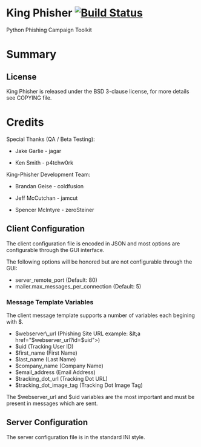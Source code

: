 # King Phisher [![Build Status](https://travis-ci.org/securestate/king-phisher.png)](https://travis-ci.org/securestate/king-phisher)
Python Phishing Campaign Toolkit

# Summary

## License

King Phisher is released under the BSD 3-clause license, for more details see
COPYING file.

# Credits
Special Thanks (QA / Beta Testing):

 - Jake Garlie - jagar

 - Ken Smith - p4tchw0rk

King-Phisher Development Team:

 - Brandan Geise - coldfusion

 - Jeff McCutchan - jamcut

 - Spencer McIntyre - zeroSteiner

## Client Configuration
The client configuration file is encoded in JSON and most options are configurable through the GUI interface.

The following options will be honored but are not configurable through the GUI:

* server_remote_port (Default: 80)
* mailer.max_messages_per_connection (Default: 5)

### Message Template Variables
The client message template supports a number of variables each begining with $.

* $webserver\_url (Phishing Site URL example: &lt;a href="$webserver\_url?id=$uid"&gt;)
* $uid (Tracking User ID)
* $first\_name (First Name)
* $last\_name (Last Name)
* $company\_name (Company Name)
* $email\_address (Email Address)
* $tracking\_dot\_url (Tracking Dot URL)
* $tracking\_dot\_image\_tag (Tracking Dot Image Tag)

The $webserver\_url and $uid variables are the most important and must be present in messages which are sent.

## Server Configuration
The server configuration file is in the standard INI style.
